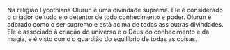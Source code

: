 Na religião Lycothiana Olurun é uma divindade suprema. Ele é considerado o criador de tudo e o detentor de todo conhecimento e poder. Olurun é adorado como o ser supremo e está acima de todas ass outras divindades. Ele é associado à criação do universo e o Deus do conhecimento e da magia, e é visto como o guardião do equilíbrio de todas as coisas.